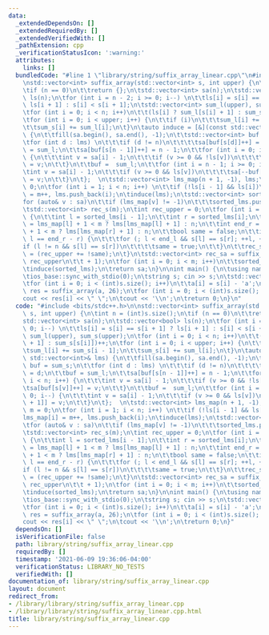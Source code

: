 ```yaml
---
data:
  _extendedDependsOn: []
  _extendedRequiredBy: []
  _extendedVerifiedWith: []
  _pathExtension: cpp
  _verificationStatusIcon: ':warning:'
  attributes:
    links: []
  bundledCode: "#line 1 \"library/string/suffix_array_linear.cpp\"\n#include <bits/stdc++.h>\n\
    \nstd::vector<int> suffix_array(std::vector<int> s, int upper) {\n\tint n = (int)s.size();\n\
    \tif (n == 0)\n\t\treturn {};\n\tstd::vector<int> sa(n);\n\tstd::vector<bool>\
    \ ls(n);\n\tfor (int i = n - 2; i >= 0; i--) \n\t\tls[i] = s[i] == s[i + 1] ?\
    \ ls[i + 1] : s[i] < s[i + 1];\n\tstd::vector<int> sum_l(upper), sum_s(upper);\n\
    \tfor (int i = 0; i < n; i++)\n\t\t(ls[i] ? sum_l[s[i] + 1] : sum_s[s[i]])++;\n\
    \tfor (int i = 0; i < upper; i++) {\n\t\tif (i)\n\t\t\tsum_l[i] += sum_s[i - 1];\n\
    \t\tsum_s[i] += sum_l[i];\n\t}\n\tauto induce = [&](const std::vector<int>& lms)\
    \ {\n\t\tfill(sa.begin(), sa.end(), -1);\n\t\tstd::vector<int> buf = sum_s;\n\t\
    \tfor (int d : lms) \n\t\t\tif (d != n)\n\t\t\t\tsa[buf[s[d]]++] = d;\n\t\tbuf\
    \ = sum_l;\n\t\tsa[buf[s[n - 1]]++] = n - 1;\n\t\tfor (int i = 0; i < n; i++)\
    \ {\n\t\t\tint v = sa[i] - 1;\n\t\t\tif (v >= 0 && !ls[v])\n\t\t\t\tsa[buf[s[v]]++]\
    \ = v;\n\t\t}\n\t\tbuf =  sum_l;\n\t\tfor (int i = n - 1; i >= 0; i--) {\n\t\t\
    \tint v = sa[i] - 1;\n\t\t\tif (v >= 0 && ls[v])\n\t\t\t\tsa[--buf[s[v] + 1]]\
    \ = v;\n\t\t}\n\t};  \n\tstd::vector<int> lms_map(n + 1, -1), lms;\n\tint m =\
    \ 0;\n\tfor (int i = 1; i < n; i++) \n\t\tif (!ls[i - 1] && ls[i])\n\t\t\tlms_map[i]\
    \ = m++, lms.push_back(i);\n\tinduce(lms);\n\tstd::vector<int> sorted_lms;\n\t\
    for (auto& v : sa)\n\t\tif (lms_map[v] != -1)\n\t\t\tsorted_lms.push_back(v);\n\
    \tstd::vector<int> rec_s(m);\n\tint rec_upper = 0;\n\tfor (int i = 1; i < m; i++)\
    \ {\n\t\tint l = sorted_lms[i - 1];\n\t\tint r = sorted_lms[i];\n\t\tint end_l\
    \ = lms_map[l] + 1 < m ? lms[lms_map[l] + 1] : n;\n\t\tint end_r = lms_map[r]\
    \ + 1 < m ? lms[lms_map[r] + 1] : n;\n\t\tbool same = false;\n\t\tif (end_l -\
    \ l == end_r - r) {\n\t\t\tfor (; l < end_l && s[l] == s[r]; ++l, ++r);\n\t\t\t\
    if (l != n && s[l] == s[r])\n\t\t\t\tsame = true;\n\t\t}\n\t\trec_s[lms_map[sorted_lms[i]]]\
    \ = (rec_upper += !same);\n\t}\n\tstd::vector<int> rec_sa = suffix_array(rec_s,\
    \ rec_upper\n\t\t + 1);\n\tfor (int i = 0; i < m; i++)\n\t\tsorted_lms[i] = lms[rec_sa[i]];\n\
    \tinduce(sorted_lms);\n\treturn sa;\n}\n\nint main() {\n\tusing namespace std;\n\
    \tios_base::sync_with_stdio(0);\n\tstring s; cin >> s;\n\tstd::vector<int> a((int)s.size());\n\
    \tfor (int i = 0; i < (int)s.size(); i++)\n\t\ta[i] = s[i] - 'a';\n\tstd::vector<int>\
    \ res = suffix_array(a, 26);\n\tfor (int i = 0; i < (int)s.size(); i++)\n\t\t\
    cout << res[i] << \" \";\n\tcout << '\\n';\n\treturn 0;\n}\n"
  code: "#include <bits/stdc++.h>\n\nstd::vector<int> suffix_array(std::vector<int>\
    \ s, int upper) {\n\tint n = (int)s.size();\n\tif (n == 0)\n\t\treturn {};\n\t\
    std::vector<int> sa(n);\n\tstd::vector<bool> ls(n);\n\tfor (int i = n - 2; i >=\
    \ 0; i--) \n\t\tls[i] = s[i] == s[i + 1] ? ls[i + 1] : s[i] < s[i + 1];\n\tstd::vector<int>\
    \ sum_l(upper), sum_s(upper);\n\tfor (int i = 0; i < n; i++)\n\t\t(ls[i] ? sum_l[s[i]\
    \ + 1] : sum_s[s[i]])++;\n\tfor (int i = 0; i < upper; i++) {\n\t\tif (i)\n\t\t\
    \tsum_l[i] += sum_s[i - 1];\n\t\tsum_s[i] += sum_l[i];\n\t}\n\tauto induce = [&](const\
    \ std::vector<int>& lms) {\n\t\tfill(sa.begin(), sa.end(), -1);\n\t\tstd::vector<int>\
    \ buf = sum_s;\n\t\tfor (int d : lms) \n\t\t\tif (d != n)\n\t\t\t\tsa[buf[s[d]]++]\
    \ = d;\n\t\tbuf = sum_l;\n\t\tsa[buf[s[n - 1]]++] = n - 1;\n\t\tfor (int i = 0;\
    \ i < n; i++) {\n\t\t\tint v = sa[i] - 1;\n\t\t\tif (v >= 0 && !ls[v])\n\t\t\t\
    \tsa[buf[s[v]]++] = v;\n\t\t}\n\t\tbuf =  sum_l;\n\t\tfor (int i = n - 1; i >=\
    \ 0; i--) {\n\t\t\tint v = sa[i] - 1;\n\t\t\tif (v >= 0 && ls[v])\n\t\t\t\tsa[--buf[s[v]\
    \ + 1]] = v;\n\t\t}\n\t};  \n\tstd::vector<int> lms_map(n + 1, -1), lms;\n\tint\
    \ m = 0;\n\tfor (int i = 1; i < n; i++) \n\t\tif (!ls[i - 1] && ls[i])\n\t\t\t\
    lms_map[i] = m++, lms.push_back(i);\n\tinduce(lms);\n\tstd::vector<int> sorted_lms;\n\
    \tfor (auto& v : sa)\n\t\tif (lms_map[v] != -1)\n\t\t\tsorted_lms.push_back(v);\n\
    \tstd::vector<int> rec_s(m);\n\tint rec_upper = 0;\n\tfor (int i = 1; i < m; i++)\
    \ {\n\t\tint l = sorted_lms[i - 1];\n\t\tint r = sorted_lms[i];\n\t\tint end_l\
    \ = lms_map[l] + 1 < m ? lms[lms_map[l] + 1] : n;\n\t\tint end_r = lms_map[r]\
    \ + 1 < m ? lms[lms_map[r] + 1] : n;\n\t\tbool same = false;\n\t\tif (end_l -\
    \ l == end_r - r) {\n\t\t\tfor (; l < end_l && s[l] == s[r]; ++l, ++r);\n\t\t\t\
    if (l != n && s[l] == s[r])\n\t\t\t\tsame = true;\n\t\t}\n\t\trec_s[lms_map[sorted_lms[i]]]\
    \ = (rec_upper += !same);\n\t}\n\tstd::vector<int> rec_sa = suffix_array(rec_s,\
    \ rec_upper\n\t\t + 1);\n\tfor (int i = 0; i < m; i++)\n\t\tsorted_lms[i] = lms[rec_sa[i]];\n\
    \tinduce(sorted_lms);\n\treturn sa;\n}\n\nint main() {\n\tusing namespace std;\n\
    \tios_base::sync_with_stdio(0);\n\tstring s; cin >> s;\n\tstd::vector<int> a((int)s.size());\n\
    \tfor (int i = 0; i < (int)s.size(); i++)\n\t\ta[i] = s[i] - 'a';\n\tstd::vector<int>\
    \ res = suffix_array(a, 26);\n\tfor (int i = 0; i < (int)s.size(); i++)\n\t\t\
    cout << res[i] << \" \";\n\tcout << '\\n';\n\treturn 0;\n}"
  dependsOn: []
  isVerificationFile: false
  path: library/string/suffix_array_linear.cpp
  requiredBy: []
  timestamp: '2021-06-09 19:36:06-04:00'
  verificationStatus: LIBRARY_NO_TESTS
  verifiedWith: []
documentation_of: library/string/suffix_array_linear.cpp
layout: document
redirect_from:
- /library/library/string/suffix_array_linear.cpp
- /library/library/string/suffix_array_linear.cpp.html
title: library/string/suffix_array_linear.cpp
---
```

